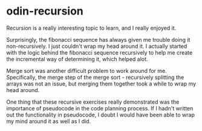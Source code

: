 # odin-recursion

Recursion is a really interesting topic to learn, and I really enjoyed it.

Surprisingly, the fibonacci sequence has always given me trouble doing it non-recursively. I just couldn't wrap my head around it. I actually started with the logic behind the fibonacci sequence recursively to help me create the incremental way of determining it, which helped alot.

Merge sort was another difficult problem to work around for me. Specifically, the merge step of the merge sort - recursively splitting the arrays was not an issue, but merging them together took a while to wrap my head around.

One thing that these recursive exercises really demonstrated was the importance of pseudocode in the code planning process. If I hadn't written out the functionality in pseudocode, I doubt I would have been able to wrap my mind around it as well as I did.